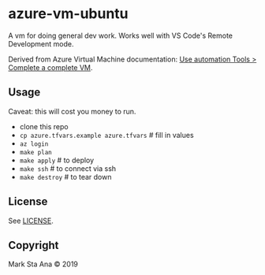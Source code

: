 # azure-vm-ubuntu

A vm for doing general dev work. Works well with VS Code's Remote Development mode.

Derived from Azure Virtual Machine documentation: [Use automation Tools > Complete a complete VM][az_vm].

## Usage

Caveat: this will cost you money to run.

- clone this repo
- `cp azure.tfvars.example azure.tfvars` # fill in values
- `az login`
- `make plan`
- `make apply` # to deploy
- `make ssh` # to connect via ssh
- `make destroy` # to tear down

## License

See [LICENSE](LICENSE).

## Copyright

Mark Sta Ana &copy; 2019

<!-- linkies -->

[az_vm]: https://docs.microsoft.com/en-us/azure/virtual-machines/linux/terraform-create-complete-vm
